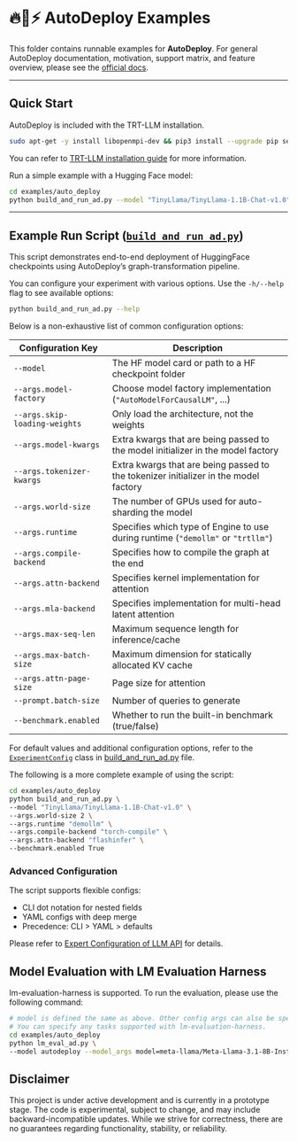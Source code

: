 # 🔥🚀⚡ AutoDeploy Examples

This folder contains runnable examples for **AutoDeploy**. For general AutoDeploy documentation, motivation, support matrix, and feature overview, please see the [official docs](https://nvidia.github.io/TensorRT-LLM/torch/auto_deploy/auto-deploy.html).

______________________________________________________________________

## Quick Start

AutoDeploy is included with the TRT-LLM installation.

```bash
sudo apt-get -y install libopenmpi-dev && pip3 install --upgrade pip setuptools && pip3 install tensorrt_llm
```

You can refer to [TRT-LLM installation guide](https://github.com/NVIDIA/TensorRT-LLM/blob/main/docs/source/installation/linux.md) for more information.

Run a simple example with a Hugging Face model:

```bash
cd examples/auto_deploy
python build_and_run_ad.py --model "TinyLlama/TinyLlama-1.1B-Chat-v1.0"
```

______________________________________________________________________

## Example Run Script ([`build_and_run_ad.py`](./build_and_run_ad.py))

This script demonstrates end-to-end deployment of HuggingFace checkpoints using AutoDeploy’s graph-transformation pipeline.

You can configure your experiment with various options. Use the `-h/--help` flag to see available options:

```bash
python build_and_run_ad.py --help
```

Below is a non-exhaustive list of common configuration options:

| Configuration Key | Description |
|-------------------|-------------|
| `--model` | The HF model card or path to a HF checkpoint folder |
| `--args.model-factory` | Choose model factory implementation (`"AutoModelForCausalLM"`, ...) |
| `--args.skip-loading-weights` | Only load the architecture, not the weights |
| `--args.model-kwargs` | Extra kwargs that are being passed to the model initializer in the model factory |
| `--args.tokenizer-kwargs` | Extra kwargs that are being passed to the tokenizer initializer in the model factory |
| `--args.world-size` | The number of GPUs used for auto-sharding the model |
| `--args.runtime` | Specifies which type of Engine to use during runtime (`"demollm"` or `"trtllm"`) |
| `--args.compile-backend` | Specifies how to compile the graph at the end |
| `--args.attn-backend` | Specifies kernel implementation for attention |
| `--args.mla-backend` | Specifies implementation for multi-head latent attention |
| `--args.max-seq-len` | Maximum sequence length for inference/cache |
| `--args.max-batch-size` | Maximum dimension for statically allocated KV cache |
| `--args.attn-page-size` | Page size for attention |
| `--prompt.batch-size` | Number of queries to generate |
| `--benchmark.enabled` | Whether to run the built-in benchmark (true/false) |

For default values and additional configuration options, refer to the [`ExperimentConfig`](./build_and_run_ad.py) class in [build_and_run_ad.py](./build_and_run_ad.py) file.

The following is a more complete example of using the script:

```bash
cd examples/auto_deploy
python build_and_run_ad.py \
--model "TinyLlama/TinyLlama-1.1B-Chat-v1.0" \
--args.world-size 2 \
--args.runtime "demollm" \
--args.compile-backend "torch-compile" \
--args.attn-backend "flashinfer" \
--benchmark.enabled True
```

### Advanced Configuration

The script supports flexible configs:

- CLI dot notation for nested fields
- YAML configs with deep merge
- Precedence: CLI > YAML > defaults

Please refer to [Expert Configuration of LLM API](https://nvidia.github.io/TensorRT-LLM/torch/auto_deploy/advanced/expert_configurations.html) for details.

## Model Evaluation with LM Evaluation Harness

lm-evaluation-harness is supported. To run the evaluation, please use the following command:

```bash
# model is defined the same as above. Other config args can also be specified in the model_args (comma separated).
# You can specify any tasks supported with lm-evaluation-harness.
cd examples/auto_deploy
python lm_eval_ad.py \
--model autodeploy --model_args model=meta-llama/Meta-Llama-3.1-8B-Instruct,world_size=2 --tasks mmlu
```

## Disclaimer

This project is under active development and is currently in a prototype stage. The code is experimental, subject to change, and may include backward-incompatible updates. While we strive for correctness, there are no guarantees regarding functionality, stability, or reliability.
